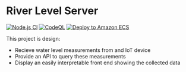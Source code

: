 
# River Level Server

[![Node.js CI](https://github.com/Jex-y/river-level-server/actions/workflows/node.js.yml/badge.svg)](https://github.com/Jex-y/river-level-server/actions/workflows/node.js.yml)
[![CodeQL](https://github.com/Jex-y/river-level-server/actions/workflows/codeql-analysis.yml/badge.svg?branch=main)](https://github.com/Jex-y/river-level-server/actions/workflows/codeql-analysis.yml)
[![Deploy to Amazon ECS](https://github.com/Jex-y/river-level-server/actions/workflows/aws.yml/badge.svg)](https://github.com/Jex-y/river-level-server/actions/workflows/aws.yml)

This project is design:
- Recieve water level measurements from and IoT device
- Provide an API to query these measurements
- Display an easily interpretable front end showing the collected data
